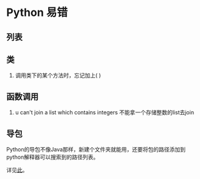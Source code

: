 # Python 易错

## 列表

## 类

1. 调用类下的某个方法时，忘记加上( )

## 函数调用

1. u can't join a list which contains integers
   不能拿一个存储整数的list去join

## 导包

Python的导包不像Java那样，新建个文件夹就能用，还要将包的路径添加到python解释器可以搜索到的路径列表。

详见[此](https://blog.csdn.net/chinesepython/article/details/82113575)。
